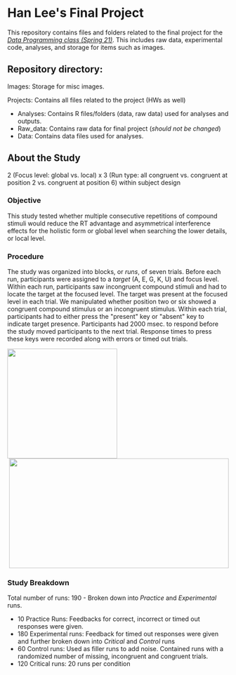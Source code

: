 # Han Lee's Final Project


This repository contains files and folders related to the final project for the [*Data Programming class (Spring 21)*](https://progdata.netlify.app/#about). This includes raw data, experimental code, analyses, and storage for items such as images.

## Repository directory:

Images: Storage for misc images.

Projects: Contains all files related to the project (HWs as well)

- Analyses: Contains R files/folders (data, raw data) used for analyses and outputs.
- Raw_data: Contains raw data for final project (*should not be changed*)
- Data: Contains data files used for analyses.

## About the Study

2 (Focus level: global vs. local) x 3 (Run type: all congruent vs. congruent at position 2 vs. congruent at position 6) within subject design 

### Objective

This study tested whether multiple consecutive repetitions of compound stimuli would reduce the RT advantage and asymmetrical interference effects for the holistic form or global level when searching the lower details, or local level.  

### Procedure

The study was organized into blocks, or *_runs_*, of seven trials. Before each run, participants were assigned to a *_target_* (A, E, G, K, U) and focus level. Within each run, participants saw incongruent compound stimuli and had to locate the target at the focused level. The target was present at the focused level in each trial. We manipulated whether position two or six showed a congruent compound stimulus or an incongruent stimulus. Within each trial, participants had to either press the "present" key or "absent" key to indicate target presence. Participants had 2000 msec. to respond before the study moved participants to the next trial. Response times to press these keys were recorded along with errors or timed out trials. 

<img src="https://github.com/usf-progdata/hw-Han-Lee93/blob/HW4/final_project/Images/Slide16.PNG" width="250" height="250" align="left"> 
<img src="https://github.com/usf-progdata/hw-Han-Lee93/blob/HW4/final_project/Images/run_breakdown.png" width="500" height="250" align="right">

<br clear="right"/>

### Study Breakdown

Total number of runs: 190 - Broken down into *_Practice_* and *_Experimental_* runs.

- 10 Practice Runs: Feedbacks for correct, incorrect or timed out responses were given.
- 180 Experimental runs: Feedback for timed out responses were given and further broken down into *_Critical_* and *_Control_* runs 
- 60 Control runs: Used as filler runs to add noise. Contained runs with a randomized number of missing, incongruent and congruent trials.
- 120 Critical runs: 20 runs per condition

